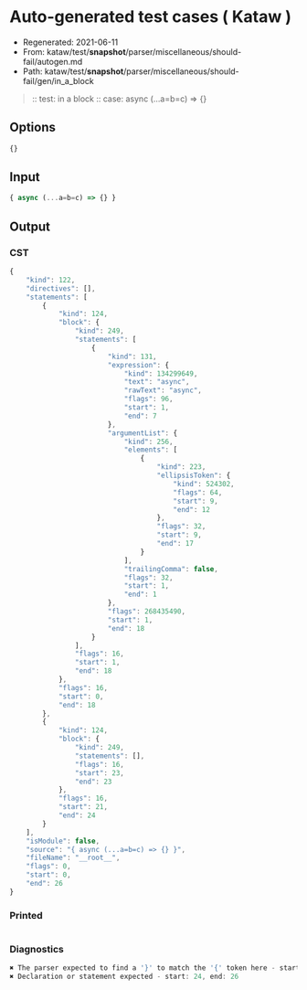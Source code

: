 # Auto-generated test cases ( Kataw )
- Regenerated: 2021-06-11
- From: kataw/test/__snapshot__/parser/miscellaneous/should-fail/autogen.md
- Path: kataw/test/__snapshot__/parser/miscellaneous/should-fail/gen/in_a_block
> :: test: in a block
> :: case: async (...a=b=c) => {}
## Options

`````js
{}
`````
## Input

`````js
{ async (...a=b=c) => {} }
`````
## Output

### CST

```javascript
{
    "kind": 122,
    "directives": [],
    "statements": [
        {
            "kind": 124,
            "block": {
                "kind": 249,
                "statements": [
                    {
                        "kind": 131,
                        "expression": {
                            "kind": 134299649,
                            "text": "async",
                            "rawText": "async",
                            "flags": 96,
                            "start": 1,
                            "end": 7
                        },
                        "argumentList": {
                            "kind": 256,
                            "elements": [
                                {
                                    "kind": 223,
                                    "ellipsisToken": {
                                        "kind": 524302,
                                        "flags": 64,
                                        "start": 9,
                                        "end": 12
                                    },
                                    "flags": 32,
                                    "start": 9,
                                    "end": 17
                                }
                            ],
                            "trailingComma": false,
                            "flags": 32,
                            "start": 1,
                            "end": 1
                        },
                        "flags": 268435490,
                        "start": 1,
                        "end": 18
                    }
                ],
                "flags": 16,
                "start": 1,
                "end": 18
            },
            "flags": 16,
            "start": 0,
            "end": 18
        },
        {
            "kind": 124,
            "block": {
                "kind": 249,
                "statements": [],
                "flags": 16,
                "start": 23,
                "end": 23
            },
            "flags": 16,
            "start": 21,
            "end": 24
        }
    ],
    "isModule": false,
    "source": "{ async (...a=b=c) => {} }",
    "fileName": "__root__",
    "flags": 0,
    "start": 0,
    "end": 26
}
```

### Printed

```javascript

```

### Diagnostics

```javascript
✖ The parser expected to find a '}' to match the '{' token here - start: 19, end: 21
✖ Declaration or statement expected - start: 24, end: 26

```

